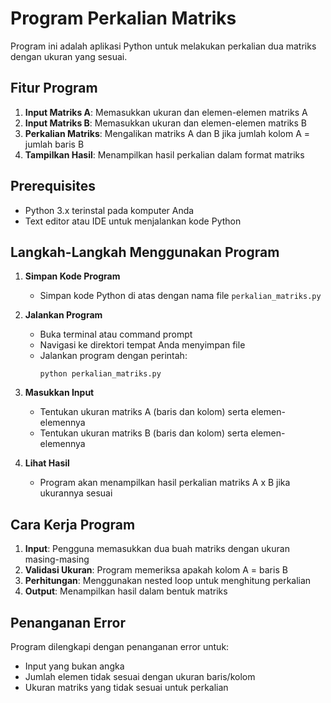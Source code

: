 # Program Perkalian Matriks

Program ini adalah aplikasi Python untuk melakukan perkalian dua matriks dengan ukuran yang sesuai.

## Fitur Program

1. **Input Matriks A**: Memasukkan ukuran dan elemen-elemen matriks A
2. **Input Matriks B**: Memasukkan ukuran dan elemen-elemen matriks B
3. **Perkalian Matriks**: Mengalikan matriks A dan B jika jumlah kolom A = jumlah baris B
4. **Tampilkan Hasil**: Menampilkan hasil perkalian dalam format matriks

## Prerequisites

- Python 3.x terinstal pada komputer Anda
- Text editor atau IDE untuk menjalankan kode Python

## Langkah-Langkah Menggunakan Program

1. **Simpan Kode Program**
   - Simpan kode Python di atas dengan nama file `perkalian_matriks.py`

2. **Jalankan Program**
   - Buka terminal atau command prompt
   - Navigasi ke direktori tempat Anda menyimpan file
   - Jalankan program dengan perintah:
     ```
     python perkalian_matriks.py
     ```

3. **Masukkan Input**
   - Tentukan ukuran matriks A (baris dan kolom) serta elemen-elemennya
   - Tentukan ukuran matriks B (baris dan kolom) serta elemen-elemennya

4. **Lihat Hasil**
   - Program akan menampilkan hasil perkalian matriks A x B jika ukurannya sesuai

## Cara Kerja Program

1. **Input**: Pengguna memasukkan dua buah matriks dengan ukuran masing-masing
2. **Validasi Ukuran**: Program memeriksa apakah kolom A = baris B
3. **Perhitungan**: Menggunakan nested loop untuk menghitung perkalian
4. **Output**: Menampilkan hasil dalam bentuk matriks

## Penanganan Error

Program dilengkapi dengan penanganan error untuk:
- Input yang bukan angka
- Jumlah elemen tidak sesuai dengan ukuran baris/kolom
- Ukuran matriks yang tidak sesuai untuk perkalian
